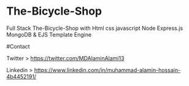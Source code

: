 # The-Bicycle-Shop

Full Stack The-Bicycle-Shop with Html css javascript Node Express.js MongoDB & EJS Template Engine

#Contact

Twitter > https://twitter.com/MDAlaminAlami13

Linkedin > https://www.linkedin.com/in/muhammad-alamin-hossain-4b4452191/
